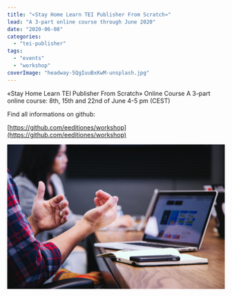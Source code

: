 ```yaml
---
title: "«Stay Home Learn TEI Publisher From Scratch»"
lead: "A 3-part online course through June 2020"
date: "2020-06-08"
categories: 
  - "tei-publisher"
tags:
  - "events"
  - "workshop"
coverImage: "headway-5QgIuuBxKwM-unsplash.jpg"
---
```


«Stay Home Learn TEI Publisher From Scratch» Online Course A 3-part online course: 8th, 15th and 22nd of June 4-5 pm (CEST)

Find all informations on github:

[https://github.com/eeditiones/workshop](https://github.com/eeditiones/workshop)

![Photo by <a href="https://unsplash.com/@headwayio?utm_source=unsplash&utm_medium=referral&utm_content=creditCopyText" target="unsplash">Headway</a> on <a href="https://unsplash.com/s/photos/workshop?utm_source=unsplash&utm_medium=referral&utm_content=creditCopyText" target="unsplash">Unsplash</a>](/img/headway-5QgIuuBxKwM-unsplash.jpg)
